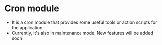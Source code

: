 # Cron module

- It is a cron module that provides some useful tools or action scripts for the application
- Currently, it's also in maintenance mode. New features will be added soon
